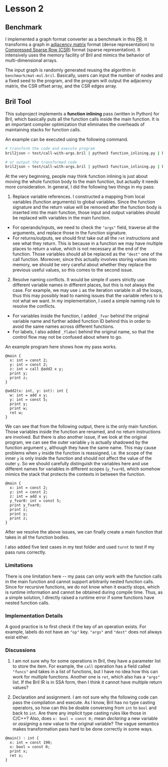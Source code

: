 # Lesson 2

## Benchmark
I implemented a graph format converter as a benchmark in this [PR](https://github.com/sampsyo/bril/pull/146). It transforms a graph in [adjacency matrix](https://en.wikipedia.org/wiki/Adjacency_matrix) format (dense representation) to [Compressed Sparse Row (CSR)](https://en.wikipedia.org/wiki/Sparse_matrix) format (sparse representation). It intensively uses the memory facility of Bril and mimics the behavior of multi-dimensional arrays.

The input graph is randomly generated reusing the algorithm in `benchmark/mat-mul.bril`. Basically, users can input the number of nodes and a fixed seed to the program, and the program will output the adjacency matrix, the CSR offset array, and the CSR edges array.


## Bril Tool
This subproject implements a **function inlining** pass (written in Python) for Bril, which basically puts all the function calls inside the main function. It is an important compiler optimization that eliminates the overheads of maintaining stacks for function calls.

An example can be executed using the following command.
```bash
# transform the code and execute program
bril2json < test/call-with-args.bril | python3 function_inlining.py | brili

# or output the transformed code
bril2json < test/call-with-args.bril | python3 function_inlining.py | bril2txt
```

At the very beginning, people may think function inlining is just about moving the whole function body to the main function, but actually it needs more consideration. In general, I did the following two things in my pass:

1. Replace variable references.
I constructed a mapping from local variables (function arguments) to global variables. Since the function signature and the return value will be removed after the function body is inserted into the main function, those input and output variables should be replaced with variables in the main function.
* For operands/inputs, we need to check the `"args"` field, traverse all the arguments, and replace those in the function signature.
* For returns/outputs, we should first take out all the `ret` instructions and see what they return. This is because in a function we may have multiple places to return a value, which is not necessary at the end of the function. Those variables should all be replaced as the `"dest"` one of the call function. Moreover, since this actually involves storing values into memory, we should be very careful about whether they replace the previous useful values, so this comes to the second issue.

2. Resolve naming conflicts.
It would be simple if users strictly use different variable names in different places, but this is not always the case. For example, we may use `i` as the iteration variable in all the loops, thus this may possibly lead to naming issues that the variable refers to is not what we want. In my implementation, I used a simple naming rule to resolve the conflicts.
* For variables inside the function, I added `_fvar` behind the original variable name and further added function ID behind this in order to avoid the same names across different functions.
* For labels, I also added `_flabel` behind the original name, so that the control flow may not be confused about where to go.

An example program here shows how my pass works.
```bril
@main {
  x: int = const 2;
  y: int = const 2;
  z: int = call @add2 x y;
  print y;
  print z;
}

@add2(x: int, y: int): int {
  w: int = add x y;
  y: int = const 5;
  print y;
  print w;
  ret w;
}
```

We can see that from the following output, there is the only main function. Those variables inside the function are renamed, and no return instructions are involved. But there is also another issue, if we look at the original program, we can see the outer variable `y` is actually shadowed by the function argument `y`, although they have the same name. This may cause problems when `y` inside the function is reassigned, i.e. the scope of the inner `y` is only inside the function and should not affect the value of the outer `y`. So we should carefully distinguish the variables here and use different names for variables in different scopes (`y_fvar0`), which somehow mimics the stack that protects the contexts in between the function.
```bril
@main {
  x: int = const 2;
  y: int = const 2;
  z: int = add x y;
  y_fvar0: int = const 5;
  print y_fvar0;
  print z;
  print y;
  print z;
}
```

After we resolve the above issues, we can finally create a main function that takes in all the function bodies.

I also added five test cases in my test folder and used `turnt` to test if my pass runs correctly.


### Limitations
There is one limitation here -- my pass can only work with the function calls in the main function and cannot support arbitrarily nested function calls. Since for recursive functions, we do not know when it exactly stops, which is runtime information and cannot be obtained during compile time. Thus, as a simple solution, I directly raised a runtime error if some functions have nested function calls.


### Implementation Details
A good practice is to first check if the key of an operation exists. For example, labels do not have an `"op"` key. `"args"` and `"dest"` does not always exist either.


### Discussions
1. I am not sure why for some operations in Bril, they have a parameter list to store the item. For example, the `call` operation has a field called `"funcs"` and takes in a list of functions, but I have no idea how this can work for multiple functions. Another one is `ret`, which also has a `"args"` list. If the Bril IR is in SSA form, then I think it cannot have multiple return values?

2. Declaration and assignment. I am not sure why the following code can pass the compilation and execute. As I know, Bril has no type casting operators, so how can this be doable conversing from `int` to `bool` and back to `int`. Are there any implicit type casting rules like those in C/C++? Also, does `x: bool = const 0;` mean *declaring* a new variable or *assigning* a new value to the original variable? The vague semantics makes transformation pass hard to be done correctly in some ways.

```bril
@main() : int {
  x: int = const 190;
  x: bool = const 0;
  print x;
  ret x;
}
```